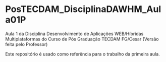 # PosTECDAM_DisciplinaDAWHM_Aula01P
Aula 1 da Disciplina Desenvolvimento de Aplicações WEB/Híbridas Multiplataformas do Curso de Pós Graduação TECDAM FG/Cesar (Versão feita pelo Professor)

Este repositório é usado como referência para o trabalho da primeira aula.
